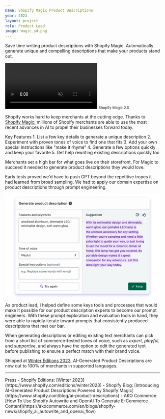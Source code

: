 ```yaml
---
name: Shopify Magic Product Descriptions
year: 2023
layout: project
role: Product Lead
image: magic_pd.png
---
```

Save time writing product descriptions with Shopify Magic. Automatically generate unique and compelling descriptions that make your products stand out.

<video autoplay loop muted>
    <source src="../assets/videos/magicPD.m4v" type="video/mp4">
</video>
<small class="media_description">Shopify Magic 2.0</small>

Shopify works hard to keep merchants at the cutting edge. Thanks to <a href="https://www.shopify.com/blog/ai-product-descriptions">Shopify Magic</a>, millions of Shopify merchants are able to use the most recent advances in AI to propel their businesses forward today.

<caption>Key Features</caption>
1. List a few key details to generate a unique description
2. Experiment with proven tones of voice to find one that fits
3. Add your own special instructions like "make it rhyme"
4. Generate a few options quickly and keep your favorite
5. Get help rewriting existing descriptions quickly too

Merchants set a high bar for what goes live on their storefront. For Magic to succeed it needed to generate product descriptions they would love.

Early tests proved we'd have to push GPT beyond the repetitive tropes it had learned from broad sampling. We had to apply our domain expertise on product descriptions through prompt engineering. 

![The Shopify Magic UI for product descriptions includes a field for features and keywords, tone of voice, Special Instructions along with a button which says "Try again" and a highlighted product description generated by the tool above a button labeled "Keep"](../assets/images/magic_ui.png)
<small class="media_description"></small>

As product lead, I helped define some keys tools and processes that would make it possible for our product description experts to become our prompt engineers. With these prompt exploration and evaluation tools in hand, they were able to rapidly iterate toward prompts that consistently produced descriptions that met our bar.

When generating descriptions or editing existing text merchants can pick from a short list of commerce-tested tones of voice, such as _expert_, _playful_, and _supportive_, and always have the option to edit the generated text before publishing to ensure a perfect match with their brand voice.

Shipped at <a href="https://www.shopify.com/editions/winter2023" target="_blank">Winter Editions 2023</a>, AI-Generated Product Descriptions are now out to 100% of merchants in supported languages.

***

<caption>Press</caption>
- Shopify Editions: [Winter 2023](https://www.shopify.com/editions/winter2023)
- Shopify Blog: [Introducing AI-Generated Product Descriptions Powered by Shopify Magic](https://www.shopify.com/blog/ai-product-descriptions)
- AKO Commerce: [How To Use Shopify Autowrite and OpenAI To Generate E-Commerce Content](https://akocommerce.com/en/blogs/shopify-news/shopify_ai_autowrite_and_openai_flow)